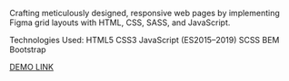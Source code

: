 Crafting meticulously designed, responsive web pages by implementing Figma grid layouts with HTML, CSS, SASS, and JavaScript.

Technologies Used:
        HTML5
        CSS3
        JavaScript (ES2015–2019)
        SCSS
        BEM
        Bootstrap

  [DEMO LINK](https://stepanyukvova200.github.io/Interactive-Product-Showcase/)
